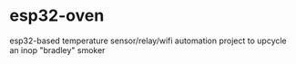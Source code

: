 # esp32-oven
esp32-based temperature sensor/relay/wifi automation project to upcycle an inop "bradley" smoker
